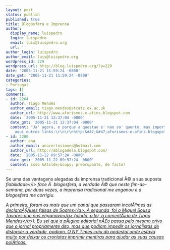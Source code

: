 ```yaml
---
layout: post
status: publish
published: true
title: Blogosfera e Imprensa
author:
  display_name: luispedro
  login: luispedro
  email: luis@luispedro.org
  url: ''
author_login: luispedro
author_email: luis@luispedro.org
wordpress_id: 229
wordpress_url: http://blog.luispedro.org/?p=229
date: '2005-11-21 11:59:24 -0800'
date_gmt: '2005-11-21 11:59:24 -0800'
categories:
- Portugal
tags: []
comments:
- id: 2264
  author: Tiago Mendes
  author_email: tiago.mendes@stcatz.ox.ac.uk
  author_url: http://www.aforismos-e-afins.blogspot.com
  date: '2005-11-21 12:37:04 -0800'
  date_gmt: '2005-11-21 12:37:04 -0800'
  content: "Ja' agora, e porque a questao e' nao so' quente, mas importante, deixo
    aqui outros links:\r\n\r\nhttp:&#47;&#47;aforismos-e-afins.blogspot.com&#47;2005&#47;11&#47;mst-um-homofbico-inconsciente-2.html\r\n\r\nhttp:&#47;&#47;notasvarias.blogspot.com&#47;2005&#47;11&#47;exibicionismo-lingustico.html\r\n\r\nhttp:&#47;&#47;aforismos-e-afins.blogspot.com&#47;2005&#47;11&#47;saraiva-o-puritano_20.html\r\n\r\nhttp:&#47;&#47;notasvarias.blogspot.com&#47;2005&#47;11&#47;entretanto-no-pas-das-maravilhas.html"
- id: 2280
  author: ana
  author_email: anacertosimoes@hotmail.com
  author_url: http://ablogadela.blogspot.com/
  date: '2005-11-22 09:57:24 -0800'
  date_gmt: '2005-11-22 09:57:24 -0800'
  content: isso &Atilde;&copy; preocupante, de facto!
---
```

<p>Se uma das vantagens alegadas da imprensa tradicional &Atilde;&copy; a sua suposta <i>fiabilidade<&#47;i> face &Atilde;&nbsp; blogosfera, a verdade &Atilde;&copy; que neste fim-de-semana, por duas vezes, a imprensa tradicional me enganou e a blogosfera me corrigiu.</p>
<p>A primeira, foram os mais que um canal que passaram incol&Atilde;&ordm;mes as <a href="http:&#47;&#47;blog.luispedro.org&#47;?p=227">declara&Atilde;&sect;&Atilde;&micro;es falsas de Soares<&#47;a>. A segunda, foi o Miguel Sousa Tavares que <a href="http:&#47;&#47;oacidental.blogspot.com&#47;2005&#47;11&#47;sobre-os-beijos-das-raparigas.html">nos enganava<&#47;a> (ainda, a ler, o coment&Atilde;&iexcl;rio de <a href="http:&#47;&#47;aforismos-e-afins.blogspot.com&#47;2005&#47;11&#47;mst-um-homofbico-inconsciente.html">Tiago Mendes<&#47;a>). Eu sei que a p&Atilde;&iexcl;gina editorial n&Atilde;&pound;o passa pelo mesmo crivo que o jornal propriamente dito, mas que podiam impedir os jornalistas de distorcer a verdade, podiam. O NY Times caiu do pedestal onde estava muito por deixar os cronistas imprimir mentiras para ajudar as suas causas pol&Atilde;&shy;ticas.</p>
